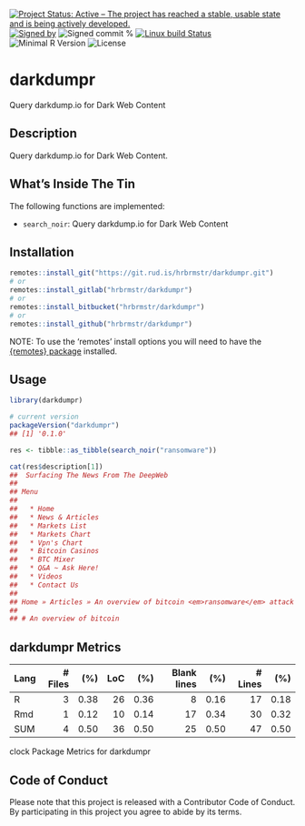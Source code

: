 
[![Project Status: Active – The project has reached a stable, usable
state and is being actively
developed.](https://www.repostatus.org/badges/latest/active.svg)](https://www.repostatus.org/#active)
[![Signed
by](https://img.shields.io/badge/Keybase-Verified-brightgreen.svg)](https://keybase.io/hrbrmstr)
![Signed commit
%](https://img.shields.io/badge/Signed_Commits-100%25-lightgrey.svg)
[![Linux build
Status](https://travis-ci.org/hrbrmstr/darkdumpr.svg?branch=master)](https://travis-ci.org/hrbrmstr/darkdumpr)  
![Minimal R
Version](https://img.shields.io/badge/R%3E%3D-3.6.0-blue.svg)
![License](https://img.shields.io/badge/License-MIT-blue.svg)

# darkdumpr

Query darkdump.io for Dark Web Content

## Description

Query darkdump.io for Dark Web Content.

## What’s Inside The Tin

The following functions are implemented:

-   `search_noir`: Query darkdump.io for Dark Web Content

## Installation

``` r
remotes::install_git("https://git.rud.is/hrbrmstr/darkdumpr.git")
# or
remotes::install_gitlab("hrbrmstr/darkdumpr")
# or
remotes::install_bitbucket("hrbrmstr/darkdumpr")
# or
remotes::install_github("hrbrmstr/darkdumpr")
```

NOTE: To use the ‘remotes’ install options you will need to have the
[{remotes} package](https://github.com/r-lib/remotes) installed.

## Usage

``` r
library(darkdumpr)

# current version
packageVersion("darkdumpr")
## [1] '0.1.0'
```

``` r
res <- tibble::as_tibble(search_noir("ransomware"))

cat(res$description[1])
##  Surfacing The News From The DeepWeb
## 
## Menu
## 
##   * Home
##   * News & Articles
##   * Markets List
##   * Markets Chart
##   * Vpn's Chart
##   * Bitcoin Casinos
##   * BTC Mixer
##   * Q&A ~ Ask Here!
##   * Videos
##   * Contact Us
## 
## Home » Articles » An overview of bitcoin <em>ransomware</em> attack campaigns
## 
## # An overview of bitcoin
```

## darkdumpr Metrics

| Lang | \# Files |  (%) | LoC |  (%) | Blank lines |  (%) | \# Lines |  (%) |
|:-----|---------:|-----:|----:|-----:|------------:|-----:|---------:|-----:|
| R    |        3 | 0.38 |  26 | 0.36 |           8 | 0.16 |       17 | 0.18 |
| Rmd  |        1 | 0.12 |  10 | 0.14 |          17 | 0.34 |       30 | 0.32 |
| SUM  |        4 | 0.50 |  36 | 0.50 |          25 | 0.50 |       47 | 0.50 |

clock Package Metrics for darkdumpr

## Code of Conduct

Please note that this project is released with a Contributor Code of
Conduct. By participating in this project you agree to abide by its
terms.
